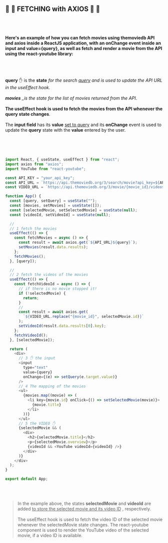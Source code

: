<br>

## 🌴 🥥 FETCHING with AXIOS 🥭 🥥

<br>
<br>

#### Here's an example of how you can fetch movies using themoviedb API and axios inside a ReactJS application, with an onChange event inside an input and value={query}, as well as fetch and render a movie from the API using the react-youtube library:

<br>
<br>

**query** ✋ is the **state** _for the search <u>query</u> and is used to update the API URL in the useEffect hook. <br><br> **movies** \_is the state for the list of movies returned from the API_. <br><br> **The useEffect hook is used to fetch the movies from the API whenever the query state changes**. <br><br> The **input field** has its **value** <u>set to query</u> and its **onChange** event is used to update the **query** state with the **value** entered by the user.

<br>

<br>
<br>

```javascript
import React, { useState, useEffect } from "react";
import axios from "axios";
import YouTube from "react-youtube";

const API_KEY = "your_api_key";
const API_URL = `https://api.themoviedb.org/3/search/movie?api_key=${API_KEY}&language=en-US&query=`;
const VIDEO_URL = `https://api.themoviedb.org/3/movie/{movie_id}/videos?api_key=${API_KEY}&language=en-US`;

function App() {
  const [query, setQuery] = useState("");
  const [movies, setMovies] = useState([]);
  const [selectedMovie, setSelectedMovie] = useState(null);
  const [videoId, setVideoId] = useState(null);

  //
  // 1 fetch the movies
  useEffect(() => {
    const fetchMovies = async () => {
      const result = await axios.get(`${API_URL}${query}`);
      setMovies(result.data.results);
    };
    fetchMovies();
  }, [query]);

  //
  // 2 fetch the videos of the movies
  useEffect(() => {
    const fetchVideoId = async () => {
      // if there is no movie stopped it!
      if (!selectedMovie) {
        return;
      }
      //
      const result = await axios.get(
        `${VIDEO_URL.replace("{movie_id}", selectedMovie.id)}`
      );
      setVideoId(result.data.results[0].key);
    };
    fetchVideoId();
  }, [selectedMovie]);

  return (
    <div>
      // 3 ✋ the input
      <input
        type="text"
        value={query}
        onChange={(e) => setQuery(e.target.value)}
      />
      // 4 The mapping of the movies
      <ul>
        {movies.map((movie) => (
          <li key={movie.id} onClick={() => setSelectedMovie(movie)}>
            {movie.title}
          </li>
        ))}
      </ul>
      // 5 the VIDEO ✋
      {selectedMovie && (
        <div>
          <h2>{selectedMovie.title}</h2>
          <p>{selectedMovie.overview}</p>
          {videoId && <YouTube videoId={videoId} />}
        </div>
      )}
    </div>
  );
}

export default App;
```

<br>
<br>

> In the example above, the states **selectedMovie** and **videoId** are added <u>to store the selected movie and its video ID</u> , respectively. <br><br> The useEffect hook is used to fetch the video ID of the selected movie whenever the selectedMovie state changes. The react-youtube component is used to render the YouTube video of the selected movie, if a video ID is available.

<br>
<br>

